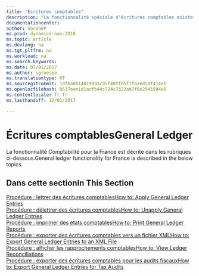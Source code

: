 ```yaml
---
title: "Écritures comptables"
description: "La fonctionnalité spéciale d'écritures comptables existe pour la version française de [!INCLUDE[navnow](../../includes/navnow_md.md)]."
documentationcenter: 
author: SorenGP
ms.prod: dynamics-nav-2018
ms.topic: article
ms.devlang: na
ms.tgt_pltfrm: na
ms.workload: na
ms.search.keywords: 
ms.date: 07/01/2017
ms.author: sgroespe
ms.translationtype: HT
ms.sourcegitcommit: 1dfba8b14019991c95f40ffd5f7fbaed5df414eb
ms.openlocfilehash: 0537eee1d1acfb44c724c7322ab7f8e2945584e5
ms.contentlocale: fr-fr
ms.lasthandoff: 12/01/2017

---
```

# <a name="general-ledger"></a><span data-ttu-id="c5707-103">Écritures comptables</span><span class="sxs-lookup"><span data-stu-id="c5707-103">General Ledger</span></span>
<span data-ttu-id="c5707-104">La fonctionnalité Comptabilité pour la France est décrite dans les rubriques ci-dessous.</span><span class="sxs-lookup"><span data-stu-id="c5707-104">General ledger functionality for France is described in the below topics.</span></span>

## <a name="in-this-section"></a><span data-ttu-id="c5707-105">Dans cette section</span><span class="sxs-lookup"><span data-stu-id="c5707-105">In This Section</span></span>
[<span data-ttu-id="c5707-106">Procédure : lettrer des écritures comptables</span><span class="sxs-lookup"><span data-stu-id="c5707-106">How to: Apply General Ledger Entries</span></span>](how-to-apply-general-ledger-entries.md)  
[<span data-ttu-id="c5707-107">Procédure : délettrer des écritures comptables</span><span class="sxs-lookup"><span data-stu-id="c5707-107">How to: Unapply General Ledger Entries</span></span>](how-to-unapply-general-ledger-entries.md)  
[<span data-ttu-id="c5707-108">Procédure : imprimer des états comptables</span><span class="sxs-lookup"><span data-stu-id="c5707-108">How to: Print General Ledger Reports</span></span>](how-to-print-general-ledger-reports.md)  
[<span data-ttu-id="c5707-109">Procédure : exporter des écritures comptables vers un fichier XML</span><span class="sxs-lookup"><span data-stu-id="c5707-109">How to: Export General Ledger Entries to an XML File</span></span>](how-to-export-general-ledger-entries-to-an-xml-file.md)  
[<span data-ttu-id="c5707-110">Procédure : afficher les rapprochements comptables</span><span class="sxs-lookup"><span data-stu-id="c5707-110">How to: View Ledger Reconciliations</span></span>](how-to-view-ledger-reconciliations.md)  
[<span data-ttu-id="c5707-111">Procédure : exporter des écritures comptables pour les audits fiscaux</span><span class="sxs-lookup"><span data-stu-id="c5707-111">How to: Export General Ledger Entries for Tax Audits</span></span>](how-to-export-general-ledger-entries-for-tax-audits.md)  

